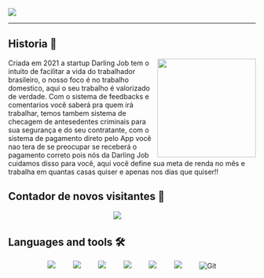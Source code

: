 <img alingn="center" src="https://github.com/JoseFabiano/darling-job/blob/main/front-end/public/logo.svg"/>
  
********************
<p align="center">
  
## **Historia** 📖
  
</p>
<img width=200px align="right" src="https://github.com/JoseFabiano/darling-job/blob/main/front-end/public/logo-robo.svg"/> 
  
<span align="left">Criada em 2021 a startup Darling Job tem o intuito de facilitar a vida do trabalhador brasileiro, o nosso foco é no trabalho domestico, aqui o seu trabalho é valorizado de verdade. Com o sistema de feedbacks e comentarios você saberá pra quem irá trabalhar, temos tambem sistema de checagem de antesedentes criminais para sua segurança e do seu contratante, com o sistema de pagamento direto pelo App você nao tera de se preocupar se receberá o pagamento correto pois nós da Darling Job cuidamos disso para você, aqui você define sua meta de renda no mês e trabalha em quantas casas quiser e apenas nos dias que quiser!!</span>


## Contador de novos visitantes 🤭
<p align="center"> 
  
   <img alingn="center" src="https://profile-counter.glitch.me/darling-job/count.svg"/>
    &nbsp;&nbsp;&nbsp;&nbsp;&nbsp;&nbsp;&nbsp;&nbsp;&nbsp;&nbsp;&nbsp;&nbsp;&nbsp;&nbsp;
 
 </p>



## Languages and tools :hammer_and_wrench:

<p align="center">    
    <img src="https://img.shields.io/badge/HTML5-E34F26?style=for-the-badge&logo=html5&logoColor=white">  
    &nbsp;&nbsp;&nbsp;&nbsp;&nbsp;&nbsp;&nbsp;
    <img src="https://img.shields.io/badge/CSS3-1572B6?style=for-the-badge&logo=css3&logoColor=white">
    &nbsp;&nbsp;&nbsp;&nbsp;&nbsp;&nbsp;&nbsp;
    <img src="https://img.shields.io/badge/JavaScript-323330?style=for-the-badge&logo=javascript&logoColor=F7DF1E">
    &nbsp;&nbsp;&nbsp;&nbsp;&nbsp;&nbsp;&nbsp;
    <img src="https://img.shields.io/badge/Java-ED8B00?style=for-the-badge&logo=java&logoColor=white">
    &nbsp;&nbsp;&nbsp;&nbsp;&nbsp;&nbsp;&nbsp;
    <img src="https://img.shields.io/badge/Amazon_AWS-232F3E?style=for-the-badge&logo=amazon-aws&logoColor=white">
    &nbsp;&nbsp;&nbsp;&nbsp;&nbsp;&nbsp;&nbsp;
    <img src="https://img.shields.io/badge/Android-3DDC84?style=for-the-badge&logo=android&logoColor=white">
    &nbsp;&nbsp;&nbsp;&nbsp;&nbsp;&nbsp;&nbsp;
    <img alt="Git" src="https://img.shields.io/badge/git-%23F05033.svg?style=for-the-badge&logo=git&logoColor=white"/>
</p>

